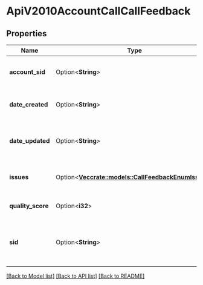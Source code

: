 # ApiV2010AccountCallCallFeedback

## Properties

Name | Type | Description | Notes
------------ | ------------- | ------------- | -------------
**account_sid** | Option<**String**> | The unique sid that identifies this account | [optional]
**date_created** | Option<**String**> | The date this resource was created | [optional]
**date_updated** | Option<**String**> | The date this resource was last updated | [optional]
**issues** | Option<[**Vec<crate::models::CallFeedbackEnumIssues>**](call_feedback_enum_issues.md)> | Issues experienced during the call | [optional]
**quality_score** | Option<**i32**> | 1 to 5 quality score | [optional]
**sid** | Option<**String**> | A string that uniquely identifies this feedback resource | [optional]

[[Back to Model list]](../README.md#documentation-for-models) [[Back to API list]](../README.md#documentation-for-api-endpoints) [[Back to README]](../README.md)



